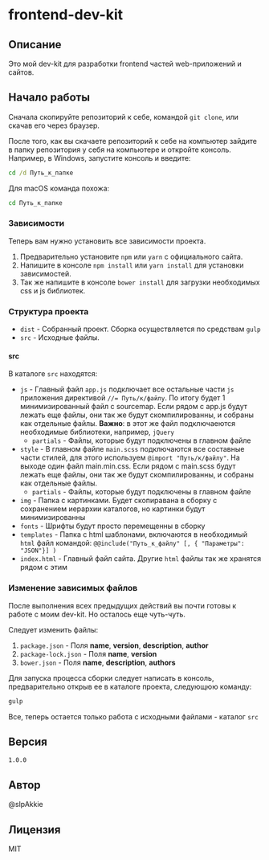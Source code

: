 # frontend-dev-kit

## Описание

Это мой dev-kit для разработки frontend частей web-приложений и сайтов.

## Начало работы

Сначала скопируйте репозиторий к себе, командой `git clone`, или скачав его через браузер.

После того, как вы скачаете репозиторий к себе на компьютер зайдите в папку репозитория у себя на компьютере и откройте консоль.
Например, в Windows, запустите консоль и введите:
```cmd
cd /d Путь_к_папке
```
Для macOS команда похожа:
```bash
cd Путь_к_папке
```

### Зависимости

Теперь вам нужно установить все зависимости проекта.
1. Предварительно установите `npm` или `yarn` с официального сайта.
2. Напишите в консоле `npm install` или `yarn install` для установки зависимостей.
3. Так же напишите в консоле `bower install` для загрузки необходимых css и js библиотек.

### Структура проекта

- `dist` - Собранный проект. Сборка осуществляется по средствам `gulp`
- `src` - Исходные файлы.

#### src

В каталоге `src` находятся:

- `js` - Главный файл `app.js` подключает все остальные части `js` приложения директивой `//= Путь/к/файлу`. По итогу будет 1 минимизированный файл с sourcemap. Если рядом с app.js будут лежать еще файлы, они так же будут скомпилированны, и собраны как отдельные файлы.
  **Важно**: в этот же файл подключаеются необходимые библиотеки, например, `jQuery`
  - `partials` - Файлы, которые будут подключены в главном файле
- `style` - В главном файле `main.scss` подключаются все составные части стилей, для этого используем `@import "Путь/к/файлу"`. На выходе один файл main.min.css. Если рядом с main.scss будут лежать еще файлы, они так же будут скомпилированны, и собраны как отдельные файлы.
  - `partials` - Файлы, которые будут подключены в главном файле
- `img` - Папка с картинками. Будет скопиравана в сборку с сохранением иерархии каталогов, но картинки будут минимизированны
- `fonts` - Шрифты будут просто перемещенны в сборку
- `templates` - Папка с html шаблонами, включаются в необходимый `html` файл командой:
```@@include("Путь_к_файлу" [, { "Параметры": "JSON"}] )```
- `index.html` - Главный файл сайта. Другие `html` файлы так же хранятся рядом с этим

### Изменение зависимых файлов

После выполнения всех предыдущих действий вы почти готовы к работе с моим dev-kit.
Но осталось еще чуть-чуть.

Следует изменить файлы:
1. `package.json` - Поля **name**, **version**, **description**, **author**
2. `package-lock.json` - Поля **name**, **version**
3. `bower.json` - Поля **name**, **description**, **authors**

Для запуска процесса сборки следует написать в консоль, предварительно открыв ее в каталоге проекта, следующюю команду:
```cmd
gulp
```

Все, теперь остается только работа с исходными файлами - каталог `src`

## Версия

`1.0.0`

## Автор

@slpAkkie

## Лицензия

MIT
